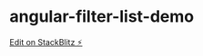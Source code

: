 # angular-filter-list-demo

[Edit on StackBlitz ⚡️](https://stackblitz.com/edit/angular-filter-list-demo)